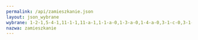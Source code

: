 ```yaml
---
permalink: /api/zamieszkanie.json
layout: json_wybrane
wybrane: 1-2-1,5-4-1,11-1-1,11-a-1,1-1-a-0,1-3-a-0,1-4-a-0,3-1-c-0,3-1-d-0,3-1-e-0,3-1-f-0,3-3-b-0,3-3-c-0,3-4-c-0,4-3-g-0,5-2-a-0
nazwa: zamieszkanie
---
```

